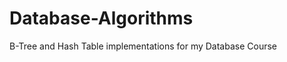 Database-Algorithms
===================

B-Tree and Hash Table implementations for my Database Course